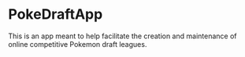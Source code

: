 # PokeDraftApp
This is an app meant to help facilitate the creation and maintenance of online competitive Pokemon draft leagues. 
